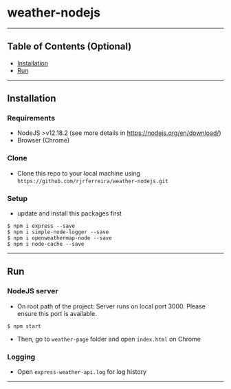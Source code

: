 # weather-nodejs

---

## Table of Contents (Optional)

- [Installation](#installation)
- [Run](#run)

---

## Installation

### Requirements
- NodeJS >v12.18.2 (see more details in https://nodejs.org/en/download/)
- Browser (Chrome)

### Clone

- Clone this repo to your local machine using `https://github.com/rjrferreira/weather-nodejs.git`

### Setup

- update and install this packages first

```shell
$ npm i express --save
$ npm i simple-node-logger --save
$ npm i openweathermap-node --save
$ npm i node-cache --save
```

---

## Run

### NodeJS server

- On root path of the project:
Server runs on local port 3000. Please ensure this port is available.

```shell
$ npm start
```

- Then, go to `weather-page` folder and open `index.html` on Chrome

### Logging

- Open `express-weather-api.log` for log history

---
